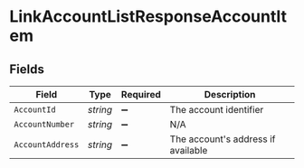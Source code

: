 # LinkAccountListResponseAccountItem


## Fields

| Field                              | Type                               | Required                           | Description                        |
| ---------------------------------- | ---------------------------------- | ---------------------------------- | ---------------------------------- |
| `AccountId`                        | *string*                           | :heavy_minus_sign:                 | The account identifier             |
| `AccountNumber`                    | *string*                           | :heavy_minus_sign:                 | N/A                                |
| `AccountAddress`                   | *string*                           | :heavy_minus_sign:                 | The account's address if available |